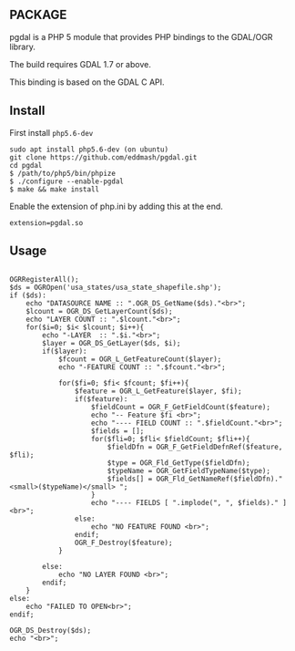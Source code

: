 
PACKAGE
-------

pgdal is a PHP 5 module that provides PHP bindings to the GDAL/OGR library.

The build requires GDAL 1.7 or above.

This binding is based on the GDAL C API.

Install
-------

First install `php5.6-dev`

```
sudo apt install php5.6-dev (on ubuntu)
git clone https://github.com/eddmash/pgdal.git
cd pgdal
$ /path/to/php5/bin/phpize
$ ./configure --enable-pgdal
$ make && make install
```

Enable the extension of php.ini by adding this at the end.

```extension=pgdal.so```

Usage
-----

```

OGRRegisterAll();
$ds = OGROpen('usa_states/usa_state_shapefile.shp');
if ($ds):
    echo "DATASOURCE NAME :: ".OGR_DS_GetName($ds)."<br>";
    $lcount = OGR_DS_GetLayerCount($ds);
    echo "LAYER COUNT :: ".$lcount."<br>";
    for($i=0; $i< $lcount; $i++){
        echo "-LAYER  :: ".$i."<br>";
        $layer = OGR_DS_GetLayer($ds, $i);
        if($layer):
            $fcount = OGR_L_GetFeatureCount($layer);
            echo "-FEATURE COUNT :: ".$fcount."<br>";

            for($fi=0; $fi< $fcount; $fi++){
                $feature = OGR_L_GetFeature($layer, $fi);
                if($feature):
                    $fieldCount = OGR_F_GetFieldCount($feature);
                    echo "-- Feature $fi <br>";
                    echo "---- FIELD COUNT :: ".$fieldCount."<br>";
                    $fields = [];
                    for($fli=0; $fli< $fieldCount; $fli++){
                        $fieldDfn = OGR_F_GetFieldDefnRef($feature, $fli);
                        $type = OGR_Fld_GetType($fieldDfn);
                        $typeName = OGR_GetFieldTypeName($type);
                        $fields[] = OGR_Fld_GetNameRef($fieldDfn)." <small>($typeName)</small> ";
                    }
                    echo "---- FIELDS [ ".implode(", ", $fields)." ]<br>";
                else:
                    echo "NO FEATURE FOUND <br>";
                endif;
                OGR_F_Destroy($feature);
            }

        else:
            echo "NO LAYER FOUND <br>";
        endif;
    }
else:
    echo "FAILED TO OPEN<br>";
endif;

OGR_DS_Destroy($ds);
echo "<br>";

```
